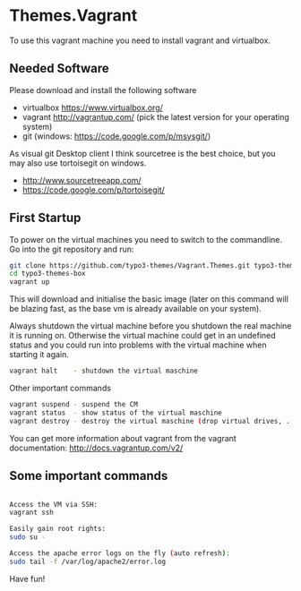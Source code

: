 Themes.Vagrant
===========

To use this vagrant machine you need to install vagrant and virtualbox.

Needed Software
---------------

Please download and install the following software
- virtualbox https://www.virtualbox.org/
- vagrant http://vagrantup.com/ (pick the latest version for your operating system)
- git (windows: https://code.google.com/p/msysgit/)

As visual git Desktop client I think sourcetree is the best choice, but you may also use tortoisegit on windows.
- http://www.sourcetreeapp.com/
- https://code.google.com/p/tortoisegit/

First Startup
--------

To power on the virtual machines you need to switch to the commandline.
Go into the git repository and run:

```bash
git clone https://github.com/typo3-themes/Vagrant.Themes.git typo3-themes-box
cd typo3-themes-box
vagrant up
```

This will download and initialise the basic image
(later on this command will be blazing fast, as the base vm is already available on your system).

Always shutdown the virtual machine before you shutdown the real machine it is running on. Otherwise the virtual machine could get in an undefined status and you could run into problems with the virtual machine when starting it again.

```bash
vagrant halt    - shutdown the virtual maschine
```

Other important commands
```bash
vagrant suspend - suspend the CM
vagrant status  - show status of the virtual maschine
vagrant destroy - destroy the virtual maschine (drop virtual drives, ...)
```

You can get more information about vagrant from the vagrant documentation:
http://docs.vagrantup.com/v2/

Some important commands
--------

```bash

Access the VM via SSH:
vagrant ssh

Easily gain root rights:
sudo su -

Access the apache error logs on the fly (auto refresh):
sudo tail -f /var/log/apache2/error.log

```

Have fun!


